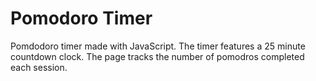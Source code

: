 # Pomodoro Timer

Pomdodoro timer made with JavaScript. The timer features a 25 minute countdown clock. The page tracks the number of pomodros completed each session.
